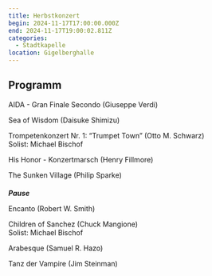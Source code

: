 ```yaml
---
title: Herbstkonzert
begin: 2024-11-17T17:00:00.000Z
end: 2024-11-17T19:00:02.811Z
categories:
  - Stadtkapelle
location: Gigelberghalle
---
```

## P﻿rogramm

AIDA - Gran Finale Secondo (Giuseppe Verdi)


Sea of Wisdom (Daisuke Shimizu)


Trompetenkonzert Nr. 1: “Trumpet Town” (Otto M. Schwarz)\
Solist: Michael Bischof

His Honor - Konzertmarsch (Henry Fillmore)


The Sunken Village (Philip Sparke)

#### 
 ***Pause*** 

Encanto (Robert W. Smith)


Children of Sanchez (Chuck Mangione)\
Solist: Michael Bischof

Arabesque (Samuel R. Hazo) 


Tanz der Vampire (Jim Steinman)